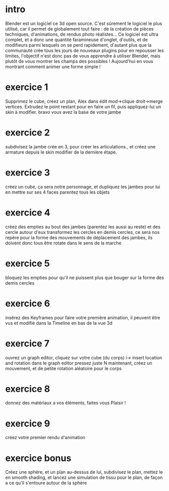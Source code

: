 # intro

Blender est un logiciel ce 3d open source. C'est sûrement le logiciel le plus utilisé, car il permet de globalement tout faire : de la création de pièces techniques, d'animations, de rendus photo réalistes... Ce logiciel est ultra complet, et a donc une quantité faramineuse d'onglet, d'outils, et de modifieurs parmi lesquels on se perd rapidement, d'autant plus que la communauté crée tous les jours de nouveaux plugins pour en repousser les limites, l'objectif n'est donc pas de vous apprendre à utiliser Blender, mais plutôt de vous montrer les champs des possibles ! Aujourd'hui en vous montrant comment animer une forme simple !

# exercice 1

Supprimez le cube, créez un plan, Alex dans édit mod->clique droit->merge vertices. Extrudez le point restant pour en faire un fil, puis appliquez-lui un skin à modifier. bravo vous avez la base de votre jambe

# exercice 2

subdivisez la jambe crée en 3, pour créer les articulations., et créez une armature depuis le skin modifier de la dernière étape.

# exercice 3

créez un cube, ça sera notre personnage, et dupliquez les jambes pour lui en mettre sur ses 4 faces parentez tous les objets 

# exercice 4

créez des empties au bout des jambes (parentez les aussi au reste) et des cercle autour d'eux transformez les cercles en demis cercles, ce sera nos repère pour la forme des mouvements de déplacement des jambes, ils doivent donc tous être rotate dans le sens de la marche 

# exercice 5
 
bloquez les empties pour qu'il ne puissent plus que bouger sur la forme des demis cercles 

# exercice 6 

insérez des Keyframes pour faire votre première animation, il peuvent être vus et modifié dans la Timeline en bas de la vue 3d

# exercice 7

ouvrez un graph editor, cliquez sur votre cube (du corps) i-> insert location and rotation
dans le graph editor pressez juste N
maintenant, créez un mouvement, et de petite rotation aléatoire pour le corps

# exercice 8

donnez des matériaux a vos éléments, faites vous Plaisir !

# exercice 9 

créez votre premier rendu d'animation 

# exercice bonus

Créez une sphère, et un plan au-dessus de lui, subdivisez le plan, mettez le en smooth shading, et lancez une simulation de tissu pour le plan, de façon a ce qu'il s'entoure autour de la sphère
